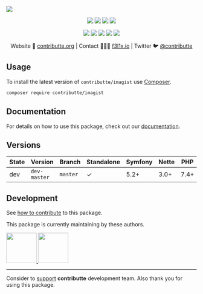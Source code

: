 ![](https://heatbadger.now.sh/github/readme/contributte/imagist/)

<p align=center>
  <a href="https://github.com/contributte/imagist/actions"><img src="https://badgen.net/github/checks/contributte/imagist/master?cache=300"></a>
  <a href="https://coveralls.io/r/contributte/imagist"><img src="https://badgen.net/coveralls/c/github/contributte/imagist?cache=300"></a>
  <a href="https://packagist.org/packages/contributte/imagist"><img src="https://badgen.net/packagist/dm/contributte/imagist"></a>
  <a href="https://packagist.org/packages/contributte/imagist"><img src="https://badgen.net/packagist/v/contributte/imagist"></a>
</p>
<p align=center>
  <a href="https://packagist.org/packages/contributte/imagist"><img src="https://badgen.net/packagist/php/contributte/imagist"></a>
  <a href="https://github.com/contributte/imagist"><img src="https://badgen.net/github/license/contributte/imagist"></a>
  <a href="https://bit.ly/ctteg"><img src="https://badgen.net/badge/support/gitter/cyan"></a>
  <a href="https://bit.ly/cttfo"><img src="https://badgen.net/badge/support/forum/yellow"></a>
  <a href="https://contributte.org/partners.html"><img src="https://badgen.net/badge/sponsor/donations/F96854"></a>
</p>

<p align=center>
Website 🚀 <a href="https://contributte.org">contributte.org</a> | Contact 👨🏻‍💻 <a href="https://f3l1x.io">f3l1x.io</a> | Twitter 🐦 <a href="https://twitter.com/contributte">@contributte</a>
</p>

## Usage

To install the latest version of `contributte/imagist` use [Composer](https://getcomposer.com).

```bash
composer require contributte/imagist
```

## Documentation

For details on how to use this package, check out our [documentation](.docs).

## Versions

| State       | Version       | Branch   | Standalone | Symfony | Nette | PHP     |
|-------------|---------------|----------|------------|---------|-------|---------|
| dev         | `dev-master`  | `master` | ✓          | 5.2+    | 3.0+  | 7.4+  |

## Development

See [how to contribute](https://contributte.org/contributing.html) to this package.

This package is currently maintaining by these authors.

<a href="https://github.com/f3l1x">
  <img width="80" height="80" src="https://avatars2.githubusercontent.com/u/538058?v=3&s=80">
</a>

<a href="https://github.com/MartkCz">
  <img width="80" height="80" src="https://avatars2.githubusercontent.com/u/10145362?v=3&s=80">
</a>

-----

Consider to [support](https://contributte.org/partners.html) **contributte** development team.
Also thank you for using this package.
